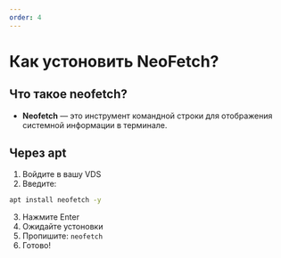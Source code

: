 ```yaml
---
order: 4
---
```


# Как устоновить NeoFetch?

## Что такое neofetch?

- **Neofetch** — это инструмент командной строки для отображения системной информации в терминале.

## Через apt

1. Войдите в вашу VDS
2. Введите:
```sh
apt install neofetch -y
```
3. Нажмите Enter
4. Ожидайте устоновки
5. Пропишите: `neofetch`
6. Готово!